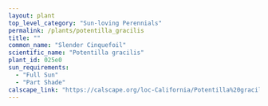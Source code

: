 ```yaml
---
layout: plant                                                              
top_level_category: "Sun-loving Perennials"
permalink: /plants/potentilla_gracilis
title: ""
common_name: "Slender Cinquefoil"
scientific_name: "Potentilla gracilis"
plant_id: 025e0
sun_requirements:
  - "Full Sun"
  - "Part Shade"
calscape_link: "https://calscape.org/loc-California/Potentilla%20gracilis(%20)"
---
```



